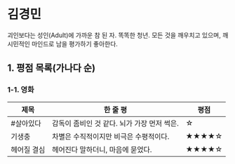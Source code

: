 # 김경민
괴인보다는 성인(Adult)에 가까운 참 된 자. 똑똑한 청년. 모든 것을 깨우치고 있으며, 깨시민적인 마인드로 남을 평가하기 좋아한다.

## 1. 평점 목록(가나다 순)
### 1-1. 영화
|제목|한 줄 평|평점|
|---|---|---|
|#살아있다|감독이 좀비인 것 같다. 뇌가 가장 먼저 썩은.|☆|
|기생충|차별은 수직적이지만 비극은 수평적이다.|★★★★☆|
|헤어질 결심|헤어진다 말하더니, 마음에 묻었다.|★★★★☆|
